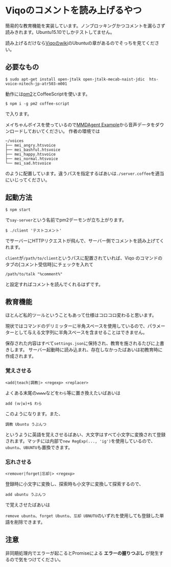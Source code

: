 # Viqoのコメントを読み上げるやつ
簡易的な教育機能を実装しています。ノンブロッキングかつコメントを漏らさず読みきれます。Ubuntu15.10でしかテストしてません。

読み上げるだけなら[Viqoのwiki](https://github.com/diginatu/Viqo/wiki/%E8%AA%AD%E3%81%BF%E4%B8%8A%E3%81%92)のUbuntuの章があるのでそっちを見てください。

## 必要なもの

```
$ sudo apt-get install open-jtalk open-jtalk-mecab-naist-jdic  hts-voice-nitech-jp-atr503-m001
```

動作には[pm2](https://github.com/Unitech/pm2)とCoffeeScriptを使います。

```
$ npm i -g pm2 coffee-script
```

で入ります。

メイちゃんボイスを使っているので[MMDAgent Example](http://sourceforge.net/projects/mmdagent/files/MMDAgent_Example/)から音声データをダウンロードしておいてください。
作者の環境では

```
~/voices
├── mei_angry.htsvoice
├── mei_bashful.htsvoice
├── mei_happy.htsvoice
├── mei_normal.htsvoice
└── mei_sad.htsvoice
```

のように配置しています。違うパスを指定するばあいは`./server.coffee`を適当にいじってください。

## 起動方法
```
$ npm start
```

で`say-server`という名前でpm2デーモンが立ち上がります。

```
$ ./client 'テストコメント'
```

でサーバーにHTTPリクエストが飛んで、サーバー側でコメントを読み上げてくれます。

`client`が`/path/to/client`というパスに配置されていれば、Viqo のコマンドのタブの[コメント受信時]にチェックを入れて

```
/path/to/talk "%comment%"
```

と設定すればコメントを読んでくれるはずです。

## 教育機能
ほとんど私的ツールということもあって仕様はコロコロ変わると思います。

現状ではコマンドのデリミッターに半角スペースを使用しているので、パラメーターとして与える文字列に半角スペースを含ませることはできません。

保存された内容はすべて`settings.json`に保持され、教育を施されるたびに上書きします。
サーバー起動時に読み込まれ、存在しなかったばあいは初教育時に作成されます。

### 覚えさせる

```
<add|teach|調教|> <regexp> <replacer>
```

よくある末尾の`wwww`などを`わら`等に置き換えたいばあいは

```
add (ｗ|w)+$ わら
```

このようになります。また、

```
調教 Ubuntu うぶんつ
```

というように英語を覚えさせるばあい、大文字はすべて小文字に変換されて登録されます。マッチには内部で`new RegExp(..., 'ig')`を使用しているので、`ubuntu`、`UBUNTU`も置換できます。


### 忘れさせる

```
<remover|forget|忘却|> <regexp>
```

登録時に小文字に変換し、探索時も小文字に変換して探索するので、

```
add ubuntu うぶんつ
```

で覚えさせたばあいは

`remove ubuntu`、`forget Ubuntu`、`忘却 UBNUTU`のいずれを使用しても登録した単語を削除できます。



## 注意
非同期処理内でエラーが起こるとPromiseによる **エラーの握りつぶし** が発生するので気をつけてください。
